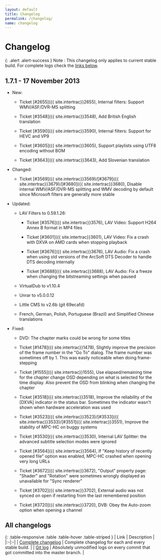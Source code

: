 ```yaml
---
layout: default
title: Changelog
permalink: /changelog/
name: changelog
---
```


# Changelog

{: .alert .alert-success }
Note
: This changelog only applies to current stable build.
For complete logs check the [links below](#all-changelogs).

## 1.7.1 - 17 November 2013

* New:

  * Ticket [#2655]({{ site.intertrac}}2655), Internal filters: Support WMV/ASF/DVR-MS splitting
 
  * Ticket [#3548]({{ site.intertrac}}3548), Add British English translation
 
  * Ticket [#3590]({{ site.intertrac}}3590), Internal filters: Support for HEVC and VP9
 
  * Ticket [#3605]({{ site.intertrac}}3605), Support playlists using UTF8 encoding without BOM
 
  * Ticket [#3643]({{ site.intertrac}}3643), Add Slovenian translation

* Changed:

  * Ticket [#3569]({{ site.intertrac}}3569)/[#3679]({{ site.intertrac}}3679)/[#3680]({{ site.intertrac}}3680), Disable internal WMV/ASF/DVR-MS splitting and WMV decoding by default since Microsoft filters are generally more stable

* Updated:

  * LAV Filters to 0.59.1.26:
 
      * Ticket [#3576]({{ site.intertrac}}3576), LAV Video: Support H264 Annex B format in MP4 files
 
      * Ticket [#3601]({{ site.intertrac}}3601), LAV Video: Fix a crash with DXVA on AMD cards when stopping playback
 
      * Ticket [#3676]({{ site.intertrac}}3676), LAV Audio: Fix a crash when using old versions of the ArcSoft DTS Decoder to handle DTS decoding internally
 
      * Ticket [#3688]({{ site.intertrac}}3688), LAV Audio: Fix a freeze when changing the bitstreaming settings when paused
 
  * VirtualDub to v1.10.4
 
  * Unrar to v5.0.0.12
 
  * Little CMS to v2.6b (git 69ecafd)
 
  * French, German, Polish, Portuguese (Brazil) and Simplified Chinese translations

* Fixed:

  * DVD: The chapter marks could be wrong for some titles
 
  * Ticket [#1478]({{ site.intertrac}}1478), Slightly improve the precision of the frame number in the "Go To" dialog. The frame number was sometimes off by 1. This was easily noticeable when doing frame-stepping
 
  * Ticket [#1555]({{ site.intertrac}}1555), Use elapsed/remaining time for the chapter change OSD depending on what is selected for the time display. Also prevent the OSD from blinking when changing the chapter
 
  * Ticket [#3518]({{ site.intertrac}}3518), Improve the reliability of the [DXVA] indicator in the status bar. Sometimes the indicator wasn't shown when hardware acceleration was used
 
  * Ticket [#3523]({{ site.intertrac}}3523)/[#3533]({{ site.intertrac}}3533)/[#3551]({{ site.intertrac}}3551), Improve the stability of MPC-HC on buggy systems
 
  * Ticket [#3530]({{ site.intertrac}}3530), Internal LAV Splitter: the advanced subtitle selection modes were ignored
 
  * Ticket [#3564]({{ site.intertrac}}3564), If "Keep history of recently opened file" option was enabled, MPC-HC crashed when opening very long URLs
 
  * Ticket [#3672]({{ site.intertrac}}3672), "Output" property page: "Shader" and "Rotation" were sometimes wrongly displayed as unavailable for "Sync renderer"
 
  * Ticket [#3702]({{ site.intertrac}}3702), External audio was not synced on open if restarting from the last remembered position
 
  * Ticket [#3720]({{ site.intertrac}}3720), DVB: Obey the Auto-zoom option when opening a channel


## All changelogs

{: .table-responsive .table .table-hover .table-striped }
| Link | Description |
|:-|:-|
| [Complete changelog](https://trac.mpc-hc.org/wiki/Changelog) | Complete changelog for each and every stable build. |
| [Git log](https://github.com/mpc-hc/mpc-hc/commits/master/) | Absolutely unmodified logs on every commit that got committed into the master branch. |

